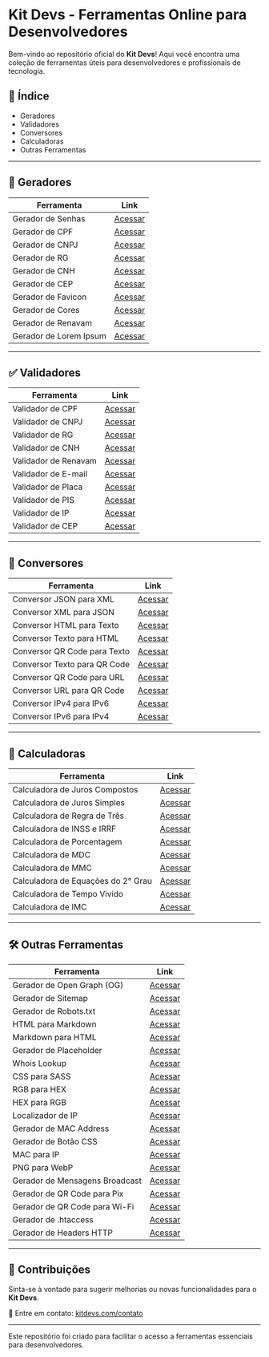 # Kit Devs - Ferramentas Online para Desenvolvedores  

Bem-vindo ao repositório oficial do **Kit Devs**! Aqui você encontra uma coleção de ferramentas úteis para desenvolvedores e profissionais de tecnologia.  

## 📌 Índice  

- Geradores
- Validadores
- Conversores
- Calculadoras
- Outras Ferramentas  

---

## 🔧 Geradores  

| Ferramenta | Link |
|------------|------|
| Gerador de Senhas | [Acessar](https://kitdevs.com/password-generator) |
| Gerador de CPF | [Acessar](https://kitdevs.com/cpf-generator) |
| Gerador de CNPJ | [Acessar](https://kitdevs.com/cnpj-generator) |
| Gerador de RG | [Acessar](https://kitdevs.com/rg-generator) |
| Gerador de CNH | [Acessar](https://kitdevs.com/cnh-generator) |
| Gerador de CEP | [Acessar](https://kitdevs.com/cep-generator) |
| Gerador de Favicon | [Acessar](https://kitdevs.com/favicon-generator) |
| Gerador de Cores | [Acessar](https://kitdevs.com/color-generator) |
| Gerador de Renavam | [Acessar](https://kitdevs.com/renavam-generator) |
| Gerador de Lorem Ipsum | [Acessar](https://kitdevs.com/lorem-ipsum-generator) |

---

## ✅ Validadores  

| Ferramenta | Link |
|------------|------|
| Validador de CPF | [Acessar](https://kitdevs.com/cpf-validator) |
| Validador de CNPJ | [Acessar](https://kitdevs.com/cnpj-validator) |
| Validador de RG | [Acessar](https://kitdevs.com/rg-validator) |
| Validador de CNH | [Acessar](https://kitdevs.com/cnh-validator) |
| Validador de Renavam | [Acessar](https://kitdevs.com/renavam-validator) |
| Validador de E-mail | [Acessar](https://kitdevs.com/email-validator) |
| Validador de Placa | [Acessar](https://kitdevs.com/placa-validator) |
| Validador de PIS | [Acessar](https://kitdevs.com/pis-validator) |
| Validador de IP | [Acessar](https://kitdevs.com/ip-validator) |
| Validador de CEP | [Acessar](https://kitdevs.com/cep-validator) |

---

## 🔄 Conversores  

| Ferramenta | Link |
|------------|------|
| Conversor JSON para XML | [Acessar](https://kitdevs.com/json-xml-converter) |
| Conversor XML para JSON | [Acessar](https://kitdevs.com/xml-json-converter) |
| Conversor HTML para Texto | [Acessar](https://kitdevs.com/html-text-converter) |
| Conversor Texto para HTML | [Acessar](https://kitdevs.com/text-html-converter) |
| Conversor QR Code para Texto | [Acessar](https://kitdevs.com/qr-code-text-converter) |
| Conversor Texto para QR Code | [Acessar](https://kitdevs.com/text-qr-code-converter) |
| Conversor QR Code para URL | [Acessar](https://kitdevs.com/qr-url-converter) |
| Conversor URL para QR Code | [Acessar](https://kitdevs.com/url-qrcode-converter) |
| Conversor IPv4 para IPv6 | [Acessar](https://kitdevs.com/ipv4-ipv6-converter) |
| Conversor IPv6 para IPv4 | [Acessar](https://kitdevs.com/ipv6-ipv4-converter) |

---

## 🧮 Calculadoras

| Ferramenta | Link |
|------------|------|
| Calculadora de Juros Compostos | [Acessar](https://kitdevs.com/compound-interest-calculator) |
| Calculadora de Juros Simples | [Acessar](https://kitdevs.com/simple-interest-calculator) |
| Calculadora de Regra de Três | [Acessar](https://kitdevs.com/rule-of-three-calculator) |
| Calculadora de INSS e IRRF | [Acessar](https://kitdevs.com/inss-irrf-calculator) |
| Calculadora de Porcentagem | [Acessar](https://kitdevs.com/percentage-calculator) |
| Calculadora de MDC | [Acessar](https://kitdevs.com/mdc-calculator) |
| Calculadora de MMC | [Acessar](https://kitdevs.com/mmc-calculator) |
| Calculadora de Equações do 2° Grau | [Acessar](https://kitdevs.com/equation-calculator) |
| Calculadora de Tempo Vivido | [Acessar](https://kitdevs.com/time-lived-calculator) |
| Calculadora de IMC | [Acessar](https://kitdevs.com/imc-calculator) |

---

## 🛠 Outras Ferramentas  

| Ferramenta | Link |
|------------|------|
| Gerador de Open Graph (OG) | [Acessar](https://kitdevs.com/og-generator) |
| Gerador de Sitemap | [Acessar](https://kitdevs.com/sitemap-generator) |
| Gerador de Robots.txt | [Acessar](https://kitdevs.com/robots-generator) |
| HTML para Markdown | [Acessar](https://kitdevs.com/html-to-markdown) |
| Markdown para HTML | [Acessar](https://kitdevs.com/markdown-to-html) |
| Gerador de Placeholder | [Acessar](https://kitdevs.com/placeholder-generator) |
| Whois Lookup | [Acessar](https://kitdevs.com/whois-generator) |
| CSS para SASS | [Acessar](https://kitdevs.com/css-to-sass) |
| RGB para HEX | [Acessar](https://kitdevs.com/rgb-to-hex) |
| HEX para RGB | [Acessar](https://kitdevs.com/hex-to-rgb) |
| Localizador de IP | [Acessar](https://kitdevs.com/ip-locator) |
| Gerador de MAC Address | [Acessar](https://kitdevs.com/mac-generator) |
| Gerador de Botão CSS | [Acessar](https://kitdevs.com/button-generator) |
| MAC para IP | [Acessar](https://kitdevs.com/mac-to-ip-converter) |
| PNG para WebP | [Acessar](https://kitdevs.com/png-to-webp-converter) |
| Gerador de Mensagens Broadcast | [Acessar](https://kitdevs.com/broadcast-generator) |
| Gerador de QR Code para Pix | [Acessar](https://kitdevs.com/pix-qr-generator) |
| Gerador de QR Code para Wi-Fi | [Acessar](https://kitdevs.com/wifi-qr-generator) |
| Gerador de .htaccess | [Acessar](https://kitdevs.com/htaccess-generator) |
| Gerador de Headers HTTP | [Acessar](https://kitdevs.com/http-headers-generator) |

---

## 📌 Contribuições  

Sinta-se à vontade para sugerir melhorias ou novas funcionalidades para o **Kit Devs**.  

📧 Entre em contato: [kitdevs.com/contato](https://kitdevs.com/contact)  

---

Este repositório foi criado para facilitar o acesso a ferramentas essenciais para desenvolvedores.
